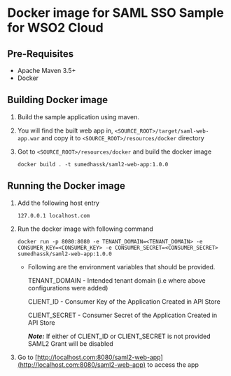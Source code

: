 # Docker image for SAML SSO Sample for WSO2 Cloud

## Pre-Requisites
* Apache Maven 3.5+
* Docker

## Building Docker image
1. Build the sample application using maven. 
2. You will find the built web app in, `<SOURCE_ROOT>/target/saml-web-app.war` and copy it to `<SOURCE_ROOT>/resources/docker` directory
3. Got to `<SOURCE_ROOT>/resources/docker` and build the docker image
    
    ```
    docker build . -t sumedhassk/saml2-web-app:1.0.0
   ```
    
## Running the Docker image

1. Add the following host entry

    ```
    127.0.0.1 localhost.com
    ```

2. Run the docker image with following command

    ```
    docker run -p 8080:8080 -e TENANT_DOMAIN=<TENANT_DOMAIN> -e CONSUMER_KEY=<CONSUMER_KEY> -e CONSUMER_SECRET=<CONSUMER_SECRET> sumedhassk/saml2-web-app:1.0.0
    ```

    - Following are the environment variables that should be provided.
      
      TENANT_DOMAIN - Intended tenant domain (i.e where above configurations were added)

      CLIENT_ID - Consumer Key of the Application Created in API Store

      CLIENT_SECRET - Consumer Secret of the Application Created in API Store

      ***Note:*** If either of CLIENT_ID or CLIENT_SECRET is not provided SAML2 Grant will be disabled

3. Go to [http://localhost.com:8080/saml2-web-app](http://localhost.com:8080/saml2-web-app) to access the app
    
    